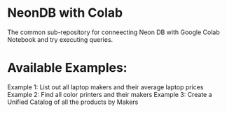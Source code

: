 # NeonDB with Colab
The common sub-repository for conneecting Neon DB with Google Colab Notebook and try executing queries.

# Available Examples:
Example 1: List out all laptop makers and their average laptop prices
Example 2: Find all color printers and their makers
Example 3: Create a Unified Catalog of all the products by Makers